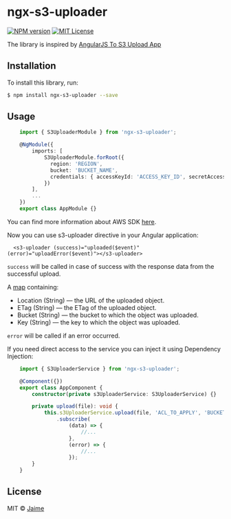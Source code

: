 # ngx-s3-uploader
[![NPM version][npm-version-image]][npm-url]
[![MIT License][license-image]][license-url]

The library is inspired by [AngularJS To S3 Upload App][angular-s3-upload-url]

## Installation

To install this library, run:

```bash
$ npm install ngx-s3-uploader --save
```

## Usage

```typescript
    import { S3UploaderModule } from 'ngx-s3-uploader';

    @NgModule({
        imports: [
            S3UploaderModule.forRoot({
              region: 'REGION',
              bucket: 'BUCKET_NAME',
              credentials: { accessKeyId: 'ACCESS_KEY_ID', secretAccessKey: 'SECRET_ACCESS_KEY' },
            })
        ],
        ...
    })
    export class AppModule {}
```

You can find more information about AWS SDK [here][aws-developer-guide-url].



Now you can use s3-uploader directive in your Angular application:

```
  <s3-uploader (success)="uploaded($event)" (error)="uploadError($event)"></s3-uploader>
```

`success` will be called in case of success with the response data from the successful upload.

A [map][aws-upload-property-url] containing:
* Location (String) — the URL of the uploaded object.
* ETag (String) — the ETag of the uploaded object.
* Bucket (String) — the bucket to which the object was uploaded.
* Key (String) — the key to which the object was uploaded.

`error` will be called if an error occurred.



If you need direct access to the service you can inject it using Dependency Injection:

```typescript
    import { S3UploaderService } from 'ngx-s3-uploader';

    @Component({})
    export class AppComponent {
        constructor(private s3UploaderService: S3UploaderService) {}

        private upload(file): void {
            this.s3UploaderService.upload(file, 'ACL_TO_APPLY', 'BUCKET_NAME<optional>')
                .subscribe(
                    (data) => {
                        //...
                    },
                    (error) => {
                        //...
                    });
        }
    }
```

## License

MIT © [Jaime](mailto:jaime.glez.pacheco@gmail.com)

[npm-url]: https://www.npmjs.com/package/ngx-s3-uploader
[npm-version-image]: https://img.shields.io/npm/v/npm.svg?style=flat

[license-image]: https://img.shields.io/npm/l/express.svg?style=flat
[license-url]: LICENSE

[angular-s3-upload-url]: https://github.com/cheynewallace/angular-s3-upload
[aws-developer-guide-url]: http://docs.aws.amazon.com/sdk-for-javascript/v2/developer-guide/building-sdk-for-browsers.html
[aws-upload-property-url]: http://docs.aws.amazon.com/AWSJavaScriptSDK/latest/AWS/S3.html#upload-property
